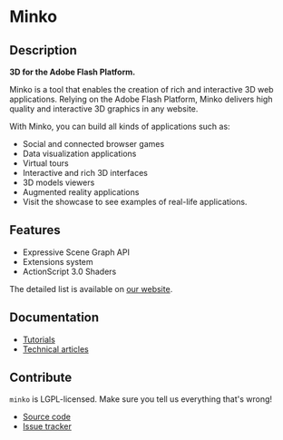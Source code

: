 Minko
=====


Description
-----------

**3D for the Adobe Flash Platform.**

Minko is a tool that enables the creation of rich and interactive 3D web applications. Relying on the Adobe Flash Platform, Minko delivers high quality and interactive 3D graphics in any website.

With Minko, you can build all kinds of applications such as:

* Social and connected browser games
* Data visualization applications
* Virtual tours
* Interactive and rich 3D interfaces
* 3D models viewers
* Augmented reality applications
* Visit the showcase to see examples of real-life applications.


Features
--------

* Expressive Scene Graph API
* Extensions system
* ActionScript 3.0 Shaders

The detailed list is available on [our website](http://aerys.in/minko/features).

Documentation
-------------

* [Tutorials](http://hub.aerys.in/minko/v1/tutorials)
* [Technical articles](http://hub.aerys.in/minko/v1/articles)

Contribute
----------

`minko` is LGPL-licensed.  Make sure you tell us everything that's wrong!

* [Source code](https://github.com/aerys/minko)
* [Issue tracker](https://github.com/aerys/minko/issues)
